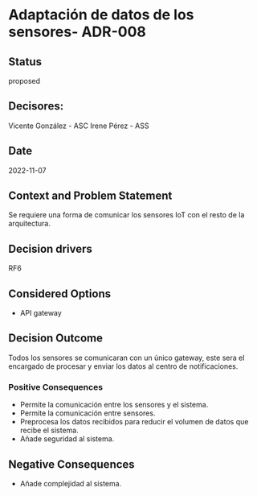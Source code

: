 # Adaptación de datos de los sensores- ADR-008

## Status

proposed

## Decisores:

Vicente González - ASC
Irene Pérez - ASS

## Date

2022-11-07

## Context and Problem Statement

Se requiere una forma de comunicar los sensores IoT con el resto de la arquitectura.

## Decision drivers

RF6

## Considered Options

* API gateway

## Decision Outcome

Todos los sensores se comunicaran con un único gateway, este sera el encargado de procesar y enviar los datos al centro de notificaciones.

### Positive Consequences

* Permite la comunicación entre los sensores y el sistema.
* Permite la comunicación entre sensores.
* Preprocesa los datos recibidos para reducir el volumen de datos que recibe el sistema.
* Añade seguridad al sistema.

## Negative Consequences

* Añade complejidad al sistema.

